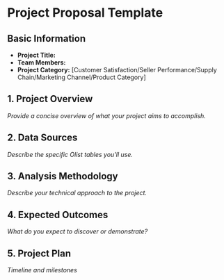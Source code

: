 # Project Proposal Template

## Basic Information
- **Project Title:**
- **Team Members:**
- **Project Category:** [Customer Satisfaction/Seller Performance/Supply Chain/Marketing Channel/Product Category]

## 1. Project Overview
*Provide a concise overview of what your project aims to accomplish.*

## 2. Data Sources
*Describe the specific Olist tables you'll use.*

## 3. Analysis Methodology
*Describe your technical approach to the project.*

## 4. Expected Outcomes
*What do you expect to discover or demonstrate?*

## 5. Project Plan
*Timeline and milestones*
